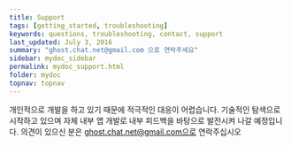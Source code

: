 ```yaml
---
title: Support
tags: [getting_started, troubleshooting]
keywords: questions, troubleshooting, contact, support
last_updated: July 3, 2016
summary: "ghost.chat.net@gmail.com 으로 연락주세요"
sidebar: mydoc_sidebar
permalink: mydoc_support.html
folder: mydoc
topnav: topnav
---
```


개인적으로 개발을 하고 있기 때문에 적극적인 대응이 어렵습니다. 기술적인 탐색으로 시작하고 있으며 자체 내부 앱 개발로 내부 피드백을 바탕으로 발전시켜 나갈 예정입니다.
의견이 있으신 분은 ghost.chat.net@gmail.com으로 연락주십시오
